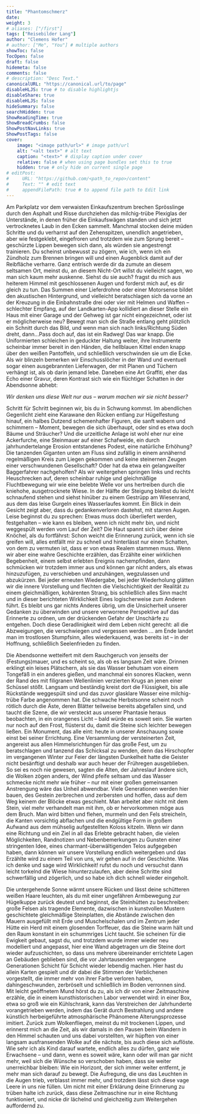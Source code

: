 ```yaml
---
title: "Phantomschmerz"
date: 
weight: 3
# aliases: ["/first"]
tags: ["Reisebilder Lang"]
author: "Clemens Hofer"
# author: ["Me", "You"] # multiple authors
showToc: false
TocOpen: false
draft: false
hidemeta: false
comments: false
# description: "Desc Text."
canonicalURL: "https://canonical.url/to/page"
disableHLJS: true # to disable highlightjs
disableShare: true
disableHLJS: false
hideSummary: false
searchHidden: true
ShowReadingTime: true
ShowBreadCrumbs: false
ShowPostNavLinks: true
ShowPostTags: false
cover:
    image: "<image path/url>" # image path/url
    alt: "<alt text>" # alt text
    caption: "<text>" # display caption under cover
    relative: false # when using page bundles set this to true
    hidden: true # only hide on current single page
# editPost:
#     URL: "https://github.com/<path_to_repo>/content"
#     Text: "" # edit text
#     appendFilePath: true # to append file path to Edit link
---
```


Am Parkplatz vor dem verwaisten Einkaufszentrum brechen Sprösslinge durch den Asphalt und Risse durchziehen das milchig-trübe Plexiglas der Unterstände, in denen früher die Einkaufswägen standen und sich jetzt vertrocknetes Laub in den Ecken sammelt. Manchmal stocken deine müden Schritte und du verharrst auf den Zehenspitzen, unendlich angetrieben, aber wie festgeklebt, eingefroren und trotzdem wie zum Sprung bereit – geschürzte Lippen bewegen sich dann, als würden sie angestrengt trainieren. Du scheinst unbewusst zu zögern, wie ich, wenn ich ein Zündholz zum Brennen bringen will und einen Augenblick damit auf der Reibfläche verharre. Ganz entrisch werde dir da zumute an diesem seltsamen Ort, meinst du, an diesem Nicht-Ort willst du vielleicht sagen, wo man sich kaum mehr auskenne.
Siehst du sie auch? fragst du mich aus heiterem Himmel mit geschlossenen Augen und forderst mich auf, es dir gleich zu tun. Das Summen einer Lieferdrohne oder einer Motorsense bildet den akustischen Hintergrund, und vielleicht beratschlagen sich da vorne an der Kreuzung in die Einbahnstraße drei oder vier mit Helmen und Waffen – schlechter Empfang, auf der Landkarten-App kollidiert an dieser Stelle ein Haus mit einer Garage und der Gehweg ist gar nicht eingezeichnet, oder ist er möglicherweise neu? Bewegt man sich die Straße entlang geht plötzlich ein Schnitt durch das Bild, und wenn man sich nach links/Richtung Süden dreht, dann...Pass doch auf, das ist ein Radweg!
Das war knapp. Die Uniformierten schleichen in geduckter Haltung weiter, ihre Instrumente scheinbar immer bereit in den Händen, die hellblauen Kittel enden knapp über den weißen Pantoffeln, und schließlich verschwinden sie um die Ecke. Als wir blinzeln bemerken wir Einschusslöcher in der Wand und eventuell sogar einen ausgebrannten Lieferwagen, der mit Planen und Tüchern verhängt ist, als ob darin jemand lebe. Daneben eine Art Graffiti, eher das Echo einer Gravur, deren Kontrast sich wie ein flüchtiger Schatten in der Abendsonne abhebt: 

*Wir denken uns diese Welt nur aus – warum machen wir sie nicht besser?*

Schritt für Schritt beginnen wir, bis du in Schwung kommst. Im abendlichen Gegenlicht zieht eine Karawane den Rücken entlang zur Hügelfestung hinauf, ein halbes Dutzend schemenhafter Figuren, die sanft wabern und schimmern – Moment, bewegen die sich überhaupt, oder sind es etwa doch Bäume und Sträucher? Und die urzeitliche Anlage ist wohl eher nur eine Ackerfurche, eine Steinmauer auf einer Schafweide, ein durch jahrhundertelange Erosion entstandenes Podest, eine natürliche Erhöhung? Die tanzenden Giganten unten am Fluss sind zufällig in einem annähernd regelmäßigen Kreis zum Liegen gekommen und keine steinernen Zeugen einer verschwundenen Gesellschaft? Oder hat da etwa ein gelangweilter Baggerfahrer nachgeholfen? Als wir weitergehen springen links und rechts Heuschrecken auf, deren scheinbar ruhige und gleichmäßige Fluchtbewegung wir wie eine belebte Welle vor uns hertreiben durch die kniehohe, ausgetrocknete Wiese. 
In der Hälfte der Steigung bleibst du leicht schnaufend stehen und siehst hinüber zu einem Gestrüpp am Wiesenrand, aus dem das leise Gurgeln eines Wasserlaufes kommt. Ein Blick in dein Gesicht zeigt aber, dass du gedankenverloren dastehst, mit starren Augen. Leise beginnst du zu sprechen: Etwas muss doch überliefert werden, festgehalten – wie kann es bleiben, wenn ich nicht mehr bin, und nicht weggespült werden vom Lauf der Zeit? Die Haut spannt sich über deine Knöchel, als du fortfährst: Schon weicht die Erinnerung zurück, wenn ich sie greifen will, alles entfällt mir zu schnell und hinterlässt nur einen Schatten, von dem zu vermuten ist, dass er von etwas Realem stammen muss. Wenn wir aber eine wahre Geschichte erzählen, das Erzählte einer wirklichen Begebenheit, einem selbst erlebten Ereignis nachempfinden, dann schmücken wir trotzdem immer aus und können gar nicht anders, als etwas hinzuzufügen, zu verschieben und anzuhängen, wegzulassen und abzukürzen. Bei jeder erneuten Wiedergabe, bei jeder Wiederholung glätten wir die innere Vorstellung und flechten die Vielschichtigkeit der Realität zu einem gleichmäßigen, kohärenten Strang, bis schließlich alles Sinn macht und in dieser berichteten Wirklichkeit Eines logischerweise zum Anderen führt. Es bleibt uns gar nichts Anderes übrig, um die Unsicherheit unserer Gedanken zu überwinden und unsere verworrene Perspektive auf das Erinnerte zu ordnen, um der drückenden Gefahr der Unschärfe zu entgehen. Doch diese Geradlinigkeit wird dem Leben nicht gerecht: all die Abzweigungen, die verschwiegen und vergessen werden … am Ende landet man im trostlosen Stumpfsinn, alles wiederkauend, was bereits ist – in der Hoffnung, schließlich Seelenfrieden zu finden. 

Die Abendsonne wetteifert mit dem Rauchgeruch von jenseits der (Festungs)mauer, und es scheint so, als ob es langsam Zeit wäre. Drinnen erklingt ein leises Plätschern, als sie das Wasser behutsam von einem Tongefäß in ein anderes gießen, und manchmal ein sonores Klacken, wenn der Rand des mit filigranen Wellenlinien verzierten Krugs an jenen einer Schüssel stößt. Langsam und beständig kreist dort die Flüssigkeit, bis alle Rückstände weggespült sind und das zuvor glasklare Wasser eine milchig-trübe Farbe angenommen hat. Die schwache Herbstsonne scheint noch rötlich durch die Äste, deren Blätter teilweise bereits abgefallen sind, und taucht die Szene, die wir versteckt aus unserer Phantasie heraus beobachten, in ein orangenes Licht – bald würde es soweit sein. Sie warten nur noch auf den Frost, flüsterst du, damit die Steine sich leichter bewegen ließen. Ein Monument, das alle eint: heute in unserer Anschauung sowie einst bei seiner Errichtung. Eine Versammlung der versteinerten Zeit, angereist aus allen Himmelsrichtungen für das große Fest, um zu beratschlagen und tanzend das Schicksal zu wenden, denn das Hirschopfer im vergangenen Winter zur Feier der längsten Dunkelheit hatte die Geister nicht besänftigt und deshalb war auch heuer der Frühregen ausgeblieben. So sei es noch nie gewesen, sagten die Alten, der Jahreslauf ändere sich, die Wolken zögen anders, der Wind pfeife seltsam und das Wasser schmecke nicht mehr wie früher – nur mit einer großen gemeinsamen Anstrengung wäre das Unheil abwendbar. Viele Generationen werden hier bauen, des Gestein zerbrechen und zerbersten und hoffen, dass auf dem Weg keinem der Blöcke etwas geschieht. Man arbeitet aber nicht mit dem Stein, viel mehr verhandelt man mit ihm, ob er hervorkommen möge aus dem Bruch. Man wird bitten und flehen, murmeln und den Fels streicheln, die Kanten vorsichtig abflachen und die endgültige Form in großem Aufwand aus dem mühselig aufgestellten Koloss kitzeln. 
Wenn wir dann eine Richtung und ein Ziel in all das Erlebte gebracht haben, die vielen Möglichkeiten, Randnotizen und Nebenbemerkungen zu Gunsten einer stringenten Idee, eines charmant-überwältigenden Telos aufgegeben haben, dann können wir unsere Vorstellung endlich weitergeben und das Erzählte wird zu einem Teil von uns, wir gehen auf in der Geschichte. Was ich denke und sage wird Wirklichkeit! rufst du noch und versuchst dann leicht torkelnd die Wiese hinunterzulaufen, aber deine Schritte sind schwerfällig und zögerlich, und so habe ich dich schnell wieder eingeholt. 

Die untergehende Sonne wärmt unsere Rücken und lässt deine schütteren weißen Haare leuchten, als du mit einer ungefähren Armbewegung zur Hügelkuppe zurück deutest und beginnst, die Steinhütten zu beschreiben: große Felsen als tragende Elemente, dazwischen in kunstvollen Mustern geschichtete gleichmäßige Steinplatten, die Abstände zwischen den Mauern ausgefüllt mit Erde und Muschelschalen und im Zentrum jeder Hütte ein Herd mit einem glosenden Torffeuer, das die Steine warm hält und den Raum konstant in ein schummriges Licht taucht. Sie scheinen für die Ewigkeit gebaut, sagst du, und trotzdem wurde immer wieder neu modelliert und angepasst, hier eine Wand abgetragen um die Steine dort wieder aufzuschichten, so dass uns mehrere übereinander errichtete Lagen an Gebäuden geblieben sind, die vor Jahrtausenden vergangene Generationen Schicht für Schicht wieder lebendig machen. Hier hast du allein Karten gespielt und dir dabei die Stimmen der Verblichenen vorgestellt, die immer mehr von ihrer Farbe verloren haben, dahingeschwunden, zerbröselt und schließlich im Boden verronnen sind. 
Mit leicht geöffnetem Mund hörst du zu, als ich dir von einer Zeitmaschine erzähle, die in einem kunsthistorischen Labor verwendet wird: in einer Box, etwa so groß wie ein Kühlschrank, kann das Verstreichen der Jahrhunderte vorangetrieben werden, indem das Gerät durch Bestrahlung und andere künstlich herbeigeführte atmosphärische Phänomene Alterungsprozesse imitiert. Zurück zum Wolkenfliegen, meinst du mit trockenen Lippen, und erinnerst mich an die Zeit, als wir damals in den Pausen beim Wandern in den Himmel schauten und uns dabei vorstellten, wir hüpften von einer langsam ausfransenden Wolke auf die nächste, bis auch diese sich auflöste. Wie sehr ich als Kind darauf wartete, endlich alles zu dürfen, ganz wie Erwachsene – und dann, wenn es soweit wäre, kann oder will man gar nicht mehr, weil sich die Wünsche so verschoben haben, dass sie weiter unerreichbar bleiben: Wie ein Horizont, der sich immer weiter entfernt, je mehr man sich darauf zu bewegt. Die Aufregung, die uns das Leuchten in die Augen trieb, verblasst immer mehr, und trotzdem lässt sich diese vage Leere in uns nie füllen. Um nicht mit einer Erklärung deine Erinnerung zu trüben halte ich zurück, dass diese Zeitmaschine nur in eine Richtung funktioniert, und nicke dir lächelnd und gleichzeitig zum Weitergehen auffordernd zu.
